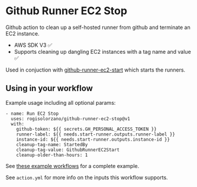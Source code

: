 # Github Runner EC2 Stop

Github action to clean up a self-hosted runner from github and terminate an EC2 instance.

- AWS SDK V3 :white_check_mark:
- Supports cleaning up dangling EC2 instances with a tag name and value :white_check_mark:

Used in conjuction with [github-runner-ec2-start](https://github.com/rogisolorzano/github-runner-ec2-start) which starts the runners.

## Using in your workflow

Example usage including all optional params:

```
- name: Run EC2 Stop
  uses: rogisolorzano/github-runner-ec2-stop@v1
  with:
    github-token: ${{ secrets.GH_PERSONAL_ACCESS_TOKEN }}
    runner-label: ${{ needs.start-runner.outputs.runner-label }}
    instance-id: ${{ needs.start-runner.outputs.instance-id }}
    cleanup-tag-name: StartedBy
    cleanup-tag-value: GithubRunnerEC2Start
    cleanup-older-than-hours: 1
```

See [these example workflows](https://github.com/rogisolorzano/github-runner-ec2-start/tree/main/examples) for a complete example.

See `action.yml` for more info on the inputs this workflow supports.

